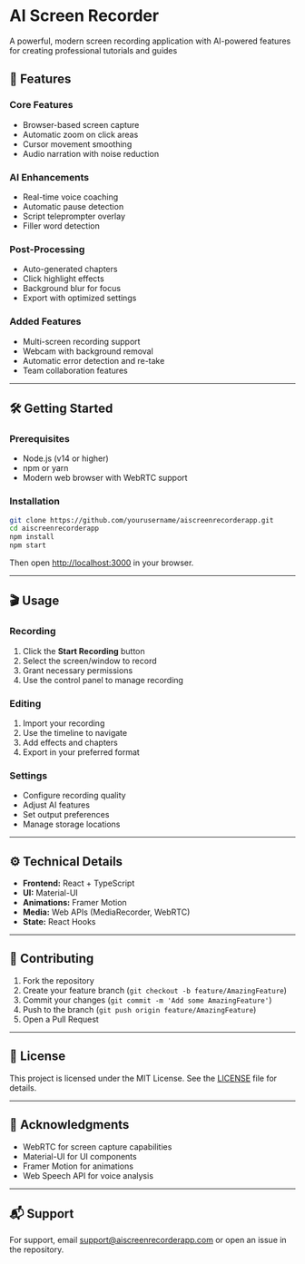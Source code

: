 # AI Screen Recorder

A powerful, modern screen recording application with AI-powered features for creating professional tutorials and guides

## 🚀 Features

### Core Features
- Browser-based screen capture
- Automatic zoom on click areas
- Cursor movement smoothing
- Audio narration with noise reduction

### AI Enhancements
- Real-time voice coaching
- Automatic pause detection
- Script teleprompter overlay
- Filler word detection

### Post-Processing
- Auto-generated chapters
- Click highlight effects
- Background blur for focus
- Export with optimized settings

### Added Features
- Multi-screen recording support
- Webcam with background removal
- Automatic error detection and re-take
- Team collaboration features

---

## 🛠️ Getting Started

### Prerequisites
- Node.js (v14 or higher)
- npm or yarn
- Modern web browser with WebRTC support

### Installation

```bash
git clone https://github.com/yourusername/aiscreenrecorderapp.git
cd aiscreenrecorderapp
npm install
npm start
```

Then open [http://localhost:3000](http://localhost:3000) in your browser.

---

## 🎬 Usage

### Recording
1. Click the **Start Recording** button
2. Select the screen/window to record
3. Grant necessary permissions
4. Use the control panel to manage recording

### Editing
1. Import your recording
2. Use the timeline to navigate
3. Add effects and chapters
4. Export in your preferred format

### Settings
- Configure recording quality
- Adjust AI features
- Set output preferences
- Manage storage locations

---

## ⚙️ Technical Details

- **Frontend:** React + TypeScript
- **UI:** Material-UI
- **Animations:** Framer Motion
- **Media:** Web APIs (MediaRecorder, WebRTC)
- **State:** React Hooks

---

## 🤝 Contributing

1. Fork the repository
2. Create your feature branch (`git checkout -b feature/AmazingFeature`)
3. Commit your changes (`git commit -m 'Add some AmazingFeature'`)
4. Push to the branch (`git push origin feature/AmazingFeature`)
5. Open a Pull Request

---

## 📄 License

This project is licensed under the MIT License. See the [LICENSE](LICENSE) file for details.

---

## 🙏 Acknowledgments

- WebRTC for screen capture capabilities
- Material-UI for UI components
- Framer Motion for animations
- Web Speech API for voice analysis

---

## 📬 Support

For support, email support@aiscreenrecorderapp.com or open an issue in the repository.

